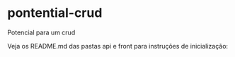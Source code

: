 # pontential-crud

Potencial para um crud

Veja os README.md das pastas api e front para instruções de inicialização:


